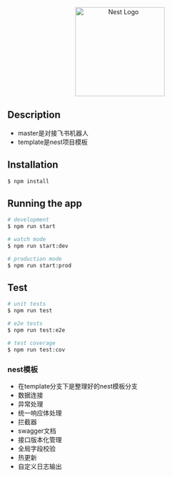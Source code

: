 <p align="center">
  <a href="http://nestjs.com/" target="blank"><img src="https://nestjs.com/img/logo-small.svg" width="200" alt="Nest Logo" /></a>
</p>

[circleci-image]: https://img.shields.io/circleci/build/github/nestjs/nest/master?token=abc123def456
[circleci-url]: https://circleci.com/gh/nestjs/nest

## Description
+ master是对接飞书机器人
+ template是nest项目模板

## Installation

```bash
$ npm install
```

## Running the app

```bash
# development
$ npm run start

# watch mode
$ npm run start:dev

# production mode
$ npm run start:prod
```

## Test

```bash
# unit tests
$ npm run test

# e2e tests
$ npm run test:e2e

# test coverage
$ npm run test:cov
```

### nest模板
+ 在template分支下是整理好的nest模板分支
+ 数据连接
+ 异常处理
+ 统一响应体处理
+ 拦截器
+ swagger文档
+ 接口版本化管理
+ 全局字段校验
+ 热更新
+ 自定义日志输出
